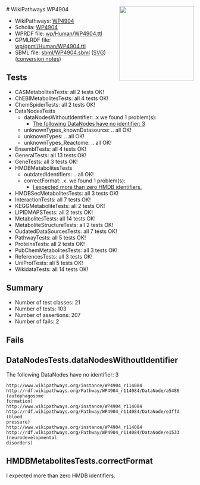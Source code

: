 <img style="float: right; width: 200px" src="../logo.png" />
# WikiPathways WP4904

* WikiPathways: [WP4904](https://identifiers.org/wikipathways:WP4904)
* Scholia: [WP4904](https://scholia.toolforge.org/wikipathways/WP4904)
* WPRDF file: [wp/Human/WP4904.ttl](../wp/Human/WP4904.ttl)
* GPMLRDF file: [wp/gpml/Human/WP4904.ttl](../wp/gpml/Human/WP4904.ttl)
* SBML file: [sbml/WP4904.sbml](../sbml/WP4904.sbml) ([SVG](../sbml/WP4904.svg)) ([conversion notes](../sbml/WP4904.txt))

## Tests
* CASMetabolitesTests: all 2 tests OK!
* ChEBIMetabolitesTests: all 4 tests OK!
* ChemSpiderTests: all 2 tests OK!
* DataNodesTests
    * dataNodesWithoutIdentifier: .x we found 1 problem(s):
        * [The following DataNodes have no identifier: 3](#d2d32fa2)
    * unknownTypes_knownDatasource: .. all OK!
    * unknownTypes: .. all OK!
    * unknownTypes_Reactome: .. all OK!
* EnsemblTests: all 4 tests OK!
* GeneralTests: all 13 tests OK!
* GeneTests: all 3 tests OK!
* HMDBMetabolitesTests
    * outdatedIdentifiers: .. all OK!
    * correctFormat: .x. we found 1 problem(s):
        * [I expected more than zero HMDB identifiers.](#ad154c1e)
* HMDBSecMetabolitesTests: all 3 tests OK!
* InteractionTests: all 7 tests OK!
* KEGGMetaboliteTests: all 2 tests OK!
* LIPIDMAPSTests: all 2 tests OK!
* MetabolitesTests: all 14 tests OK!
* MetaboliteStructureTests: all 2 tests OK!
* OudatedDataSourcesTests: all 7 tests OK!
* PathwayTests: all 5 tests OK!
* ProteinsTests: all 2 tests OK!
* PubChemMetabolitesTests: all 3 tests OK!
* ReferencesTests: all 3 tests OK!
* UniProtTests: all 5 tests OK!
* WikidataTests: all 14 tests OK!


## Summary

* Number of test classes: 21
* Number of tests: 103
* Number of assertions: 207
* Number of fails: 2

## Fails

<a name="d2d32fa2" />

## DataNodesTests.dataNodesWithoutIdentifier

The following DataNodes have no identifier: 3
```
http://www.wikipathways.org/instance/WP4904_r114084 http://rdf.wikipathways.org/Pathway/WP4904_r114084/DataNode/a5486 (autophagosome
formation)
http://www.wikipathways.org/instance/WP4904_r114084 http://rdf.wikipathways.org/Pathway/WP4904_r114084/DataNode/e3ffd (blood
pressure)
http://www.wikipathways.org/instance/WP4904_r114084 http://rdf.wikipathways.org/Pathway/WP4904_r114084/DataNode/e1533 (neurodevelopmental
disorders)
```

<a name="ad154c1e" />

## HMDBMetabolitesTests.correctFormat

I expected more than zero HMDB identifiers.
